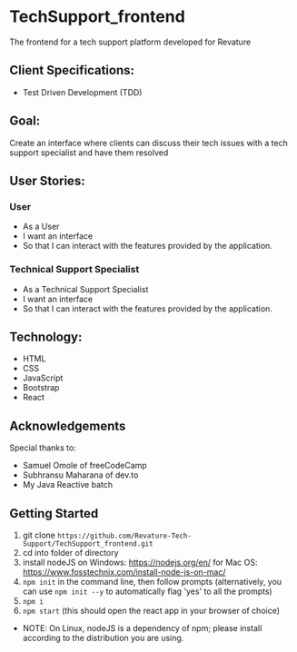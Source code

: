 # TechSupport_frontend
The frontend for a tech support platform developed for Revature


## Client Specifications:
- Test Driven Development (TDD)


## Goal:
Create an interface where clients can discuss their tech issues with a tech support specialist and have them resolved


## User Stories:
### User
- As a User
- I want an interface
- So that I can interact with the features provided by the application.

### Technical Support Specialist
- As a Technical Support Specialist
- I want an interface
- So that I can interact with the features provided by the application.


## Technology:
- HTML
- CSS
- JavaScript
- Bootstrap
- React 


## Acknowledgements
Special thanks to:
- Samuel Omole of freeCodeCamp
- Subhransu Maharana of dev.to
- My Java Reactive batch


## Getting Started
1) git clone ```https://github.com/Revature-Tech-Support/TechSupport_frontend.git```
2) cd into folder of directory
3) install nodeJS on Windows: https://nodejs.org/en/
    for Mac OS: https://www.fosstechnix.com/install-node-js-on-mac/
4) ```npm init``` in the command line, then follow prompts (alternatively, you can use ```npm init --y``` to automatically flag 'yes' to all the prompts)
5) ```npm i``` 
6) ```npm start``` (this should open the react app in your browser of choice)
* NOTE: On Linux, nodeJS is a dependency of npm; please install according to the distribution you are using.
